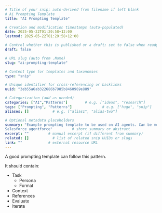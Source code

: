 ```yaml
---
# Title of your snip; auto-derived from filename if left blank
# Ai Prompting Template
title: "AI Prompting Template"

# Creation and modification timestamps (auto-populated)
date: 2025-05-22T01:20:58+12:00
lastmod: 2025-05-22T01:20:58+12:00

# Control whether this is published or a draft; set to false when ready
draft: false

# URL slug (auto from .Name)
slug: "ai-prompting-template"

# Content type for templates and taxonomies
type: "snip"

# Unique identifier for cross-referencing or backlinks
uuid: "3eb55a6ab322686b7985b8460969e889"

# Categorization (add as needed)
categories: ["AI","Patterns"]        # e.g. ["ideas", "research"]
tags: ["Prompting", "Patterns"]              # e.g. ["hugo", "snip"]
aliases: []           # e.g. ["alias1", "alias-two"]

# Optional metadata placeholders
summary: "Example prompting template to be used on AI agents. Can be modelled on
Salesforce agentforce"         # short summary or abstract
excerpt: ""         # manual excerpt (if different from summary)
related: []           # list of related snip UUIDs or slugs
link: ""            # external resource URL
---
```

A good prompting template can follow this pattern.  

It should contain:  
- Task
    - Persona
    - Format
- Context
- References
- Evaluate
- Iterate

<!--
Your snip content goes here. Keep it short and to the point—think of a fleeting
note.
-->

